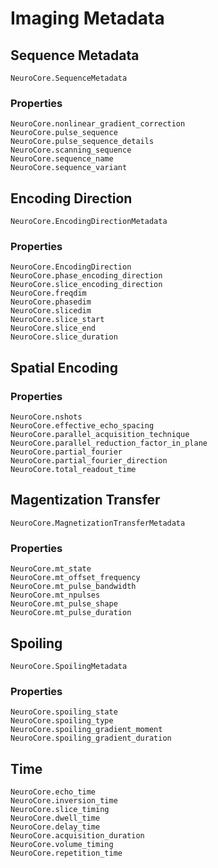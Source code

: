 # Imaging Metadata

## Sequence Metadata

```@docs
NeuroCore.SequenceMetadata
```

### Properties

```@docs
NeuroCore.nonlinear_gradient_correction
NeuroCore.pulse_sequence
NeuroCore.pulse_sequence_details
NeuroCore.scanning_sequence
NeuroCore.sequence_name
NeuroCore.sequence_variant
```

## Encoding Direction

```@docs
NeuroCore.EncodingDirectionMetadata
```

### Properties

```@docs
NeuroCore.EncodingDirection
NeuroCore.phase_encoding_direction
NeuroCore.slice_encoding_direction
NeuroCore.freqdim
NeuroCore.phasedim
NeuroCore.slicedim
NeuroCore.slice_start
NeuroCore.slice_end
NeuroCore.slice_duration
```

## Spatial Encoding

### Properties

```@docs
NeuroCore.nshots
NeuroCore.effective_echo_spacing
NeuroCore.parallel_acquisition_technique
NeuroCore.parallel_reduction_factor_in_plane
NeuroCore.partial_fourier
NeuroCore.partial_fourier_direction
NeuroCore.total_readout_time
```

## Magentization Transfer

```@docs
NeuroCore.MagnetizationTransferMetadata
```

### Properties
```@docs
NeuroCore.mt_state
NeuroCore.mt_offset_frequency
NeuroCore.mt_pulse_bandwidth
NeuroCore.mt_npulses
NeuroCore.mt_pulse_shape
NeuroCore.mt_pulse_duration
```

## Spoiling

```@docs
NeuroCore.SpoilingMetadata
```

### Properties

```@docs
NeuroCore.spoiling_state
NeuroCore.spoiling_type
NeuroCore.spoiling_gradient_moment
NeuroCore.spoiling_gradient_duration
```

## Time

```@docs
NeuroCore.echo_time
NeuroCore.inversion_time
NeuroCore.slice_timing
NeuroCore.dwell_time
NeuroCore.delay_time
NeuroCore.acquisition_duration
NeuroCore.volume_timing
NeuroCore.repetition_time
```
